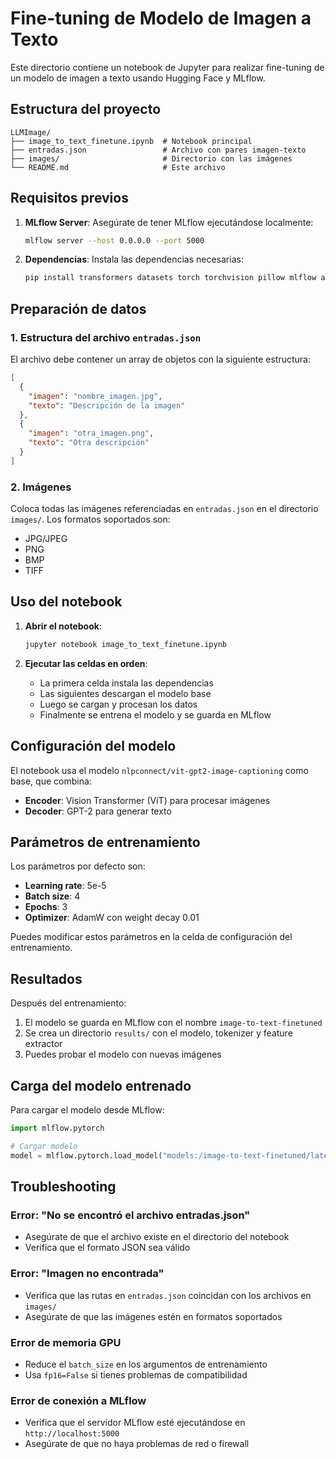 # Fine-tuning de Modelo de Imagen a Texto

Este directorio contiene un notebook de Jupyter para realizar fine-tuning de un modelo de imagen a texto usando Hugging Face y MLflow.

## Estructura del proyecto

```
LLMImage/
├── image_to_text_finetune.ipynb  # Notebook principal
├── entradas.json                 # Archivo con pares imagen-texto
├── images/                       # Directorio con las imágenes
└── README.md                     # Este archivo
```

## Requisitos previos

1. **MLflow Server**: Asegúrate de tener MLflow ejecutándose localmente:
   ```bash
   mlflow server --host 0.0.0.0 --port 5000
   ```

2. **Dependencias**: Instala las dependencias necesarias:
   ```bash
   pip install transformers datasets torch torchvision pillow mlflow accelerate jupyter
   ```

## Preparación de datos

### 1. Estructura del archivo `entradas.json`

El archivo debe contener un array de objetos con la siguiente estructura:

```json
[
  {
    "imagen": "nombre_imagen.jpg",
    "texto": "Descripción de la imagen"
  },
  {
    "imagen": "otra_imagen.png", 
    "texto": "Otra descripción"
  }
]
```

### 2. Imágenes

Coloca todas las imágenes referenciadas en `entradas.json` en el directorio `images/`. Los formatos soportados son:
- JPG/JPEG
- PNG
- BMP
- TIFF

## Uso del notebook

1. **Abrir el notebook**:
   ```bash
   jupyter notebook image_to_text_finetune.ipynb
   ```

2. **Ejecutar las celdas en orden**:
   - La primera celda instala las dependencias
   - Las siguientes descargan el modelo base
   - Luego se cargan y procesan los datos
   - Finalmente se entrena el modelo y se guarda en MLflow

## Configuración del modelo

El notebook usa el modelo `nlpconnect/vit-gpt2-image-captioning` como base, que combina:
- **Encoder**: Vision Transformer (ViT) para procesar imágenes
- **Decoder**: GPT-2 para generar texto

## Parámetros de entrenamiento

Los parámetros por defecto son:
- **Learning rate**: 5e-5
- **Batch size**: 4
- **Epochs**: 3
- **Optimizer**: AdamW con weight decay 0.01

Puedes modificar estos parámetros en la celda de configuración del entrenamiento.

## Resultados

Después del entrenamiento:
1. El modelo se guarda en MLflow con el nombre `image-to-text-finetuned`
2. Se crea un directorio `results/` con el modelo, tokenizer y feature extractor
3. Puedes probar el modelo con nuevas imágenes

## Carga del modelo entrenado

Para cargar el modelo desde MLflow:

```python
import mlflow.pytorch

# Cargar modelo
model = mlflow.pytorch.load_model("models:/image-to-text-finetuned/latest")
```

## Troubleshooting

### Error: "No se encontró el archivo entradas.json"
- Asegúrate de que el archivo existe en el directorio del notebook
- Verifica que el formato JSON sea válido

### Error: "Imagen no encontrada"
- Verifica que las rutas en `entradas.json` coincidan con los archivos en `images/`
- Asegúrate de que las imágenes estén en formatos soportados

### Error de memoria GPU
- Reduce el `batch_size` en los argumentos de entrenamiento
- Usa `fp16=False` si tienes problemas de compatibilidad

### Error de conexión a MLflow
- Verifica que el servidor MLflow esté ejecutándose en `http://localhost:5000`
- Asegúrate de que no haya problemas de red o firewall 
